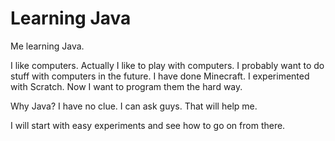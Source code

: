 # Learning Java
Me learning Java.

I like computers. Actually I like to play with computers. I probably want to do stuff with computers in the future. I have done Minecraft. I experimented with Scratch. Now I want to program them the hard way.

Why Java? I have no clue. I can ask guys. That will help me.

I will start with easy experiments and see how to go on from there.
